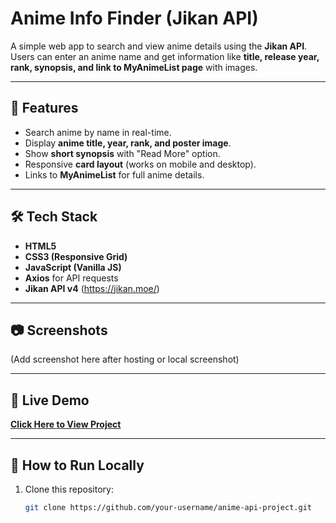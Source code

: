 # Anime Info Finder (Jikan API)

A simple web app to search and view anime details using the **Jikan API**.  
Users can enter an anime name and get information like **title, release year, rank, synopsis, and link to MyAnimeList page** with images.

---

## 🚀 Features

- Search anime by name in real-time.
- Display **anime title, year, rank, and poster image**.
- Show **short synopsis** with "Read More" option.
- Responsive **card layout** (works on mobile and desktop).
- Links to **MyAnimeList** for full anime details.

---

## 🛠️ Tech Stack

- **HTML5**
- **CSS3 (Responsive Grid)**
- **JavaScript (Vanilla JS)**
- **Axios** for API requests
- **Jikan API v4** (https://jikan.moe/)

---

## 📷 Screenshots

(Add screenshot here after hosting or local screenshot)

---

## 🔗 Live Demo

[**Click Here to View Project**](https://your-username.github.io/anime-api-project/)

---

## 🧩 How to Run Locally

1. Clone this repository:
   ```bash
   git clone https://github.com/your-username/anime-api-project.git
